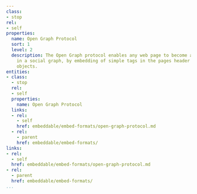 ```yaml
---
class:
- stop
rel:
- self
properties:
  name: Open Graph Protocol
  sort: 1
  level: 2
  description: The Open Graph protocol enables any web page to become a rich object
    in a social graph, by embedding of simple tags in the pages header that describe
    objects.
entities:
- class:
  - stop
  rel:
  - self
  properties:
    name: Open Graph Protocol
  links:
  - rel:
    - self
    href: embeddable/embed-formats/open-graph-protocol.md
  - rel:
    - parent
    href: embeddable/embed-formats/
links:
- rel:
  - self
  href: embeddable/embed-formats/open-graph-protocol.md
- rel:
  - parent
  href: embeddable/embed-formats/
...
```

